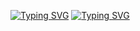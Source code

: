 [![Typing SVG](https://readme-typing-svg.demolab.com?font=Fira+Code&duration=1&pause=1000&color=068036&random=false&width=435&lines=Vanessa+Elizabeth+Piccoli)](https://git.io/typing-svg)
[![Typing SVG](https://readme-typing-svg.demolab.com?font=Fira+Code&pause=1000&color=068036&random=false&width=435&lines=QA+analyst)](https://git.io/typing-svg)
